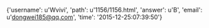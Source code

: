 {'username': u'Wvivi', 'path': u'1156/1156.html', 'answer': u'B', 'email': u'dongwei185@qq.com', 'time': '2015-12-25:07:39:50'}